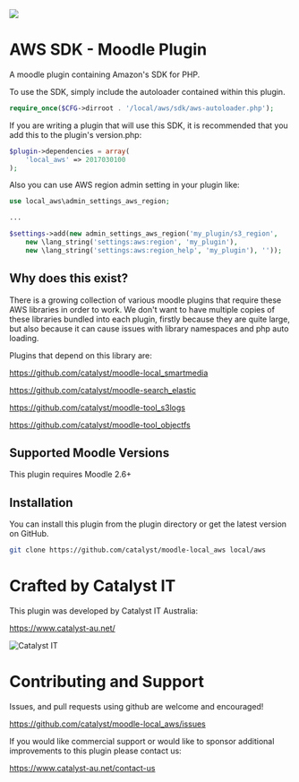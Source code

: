<a href="https://travis-ci.org/catalyst/moodle-local_aws">
<img src="https://travis-ci.org/catalyst/moodle-local_aws.svg?branch=master">
</a>

# AWS SDK - Moodle Plugin

A moodle plugin containing Amazon's SDK for PHP.

To use the SDK, simply include the autoloader contained within this plugin.

```php
require_once($CFG->dirroot . '/local/aws/sdk/aws-autoloader.php');
```

If you are writing a plugin that will use this SDK, it is recommended that you add this to the plugin's version.php:

```php
$plugin->dependencies = array(
    'local_aws' => 2017030100
);
```

Also you can use AWS region admin setting in your plugin like:

```php
use local_aws\admin_settings_aws_region;

...

$settings->add(new admin_settings_aws_region('my_plugin/s3_region',
    new \lang_string('settings:aws:region', 'my_plugin'),
    new \lang_string('settings:aws:region_help', 'my_plugin'), ''));

```
 
## Why does this exist? ##

There is a growing collection of various moodle plugins that require these AWS libraries in order to work.
We don't want to have multiple copies of these libraries bundled into each plugin, firstly because they
are quite large, but also because it can cause issues with library namespaces and php auto loading.

Plugins that depend on this library are:

https://github.com/catalyst/moodle-local_smartmedia

https://github.com/catalyst/moodle-search_elastic

https://github.com/catalyst/moodle-tool_s3logs

https://github.com/catalyst/moodle-tool_objectfs


## Supported Moodle Versions

This plugin requires Moodle 2.6+

## Installation

You can install this plugin from the plugin directory or get the latest version
on GitHub.

```bash
git clone https://github.com/catalyst/moodle-local_aws local/aws
```

# Crafted by Catalyst IT


This plugin was developed by Catalyst IT Australia:

https://www.catalyst-au.net/

![Catalyst IT](/pix/catalyst-logo.png?raw=true)


# Contributing and Support

Issues, and pull requests using github are welcome and encouraged! 

https://github.com/catalyst/moodle-local_aws/issues

If you would like commercial support or would like to sponsor additional improvements
to this plugin please contact us:

https://www.catalyst-au.net/contact-us
